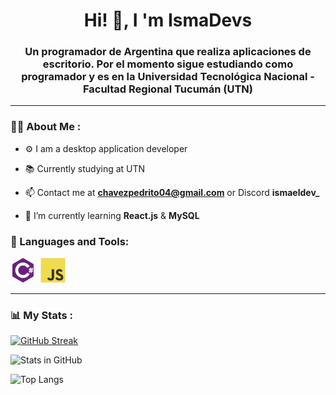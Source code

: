 <div id="header" align="center">
<h1 align="center">Hi! 👋, I 'm IsmaDevs</h1>
<h3 align="center">Un programador de Argentina que realiza aplicaciones de escritorio. 
Por el momento sigue estudiando como programador y es en la Universidad Tecnológica Nacional - Facultad Regional Tucumán (UTN)</h3>
</div>

---

### 👨‍💻 About Me :

- ⚙️ I am a desktop application developer

- 📚 Currently studying at UTN

- 📫 Contact me at  **chavezpedrito04@gmail.com** or Discord **ismaeldev_**

- 🧩 I’m currently learning **React.js** & **MySQL**


<div align="left">
    <h3>🔨 Languages and Tools:</h3>
    <div>
        <img src="https://github.com/devicons/devicon/blob/master/icons/csharp/csharp-plain.svg" title="CSharp" alt="C#" width="40" height="40"/>&nbsp;
        <img src="https://github.com/devicons/devicon/blob/master/icons/javascript/javascript-original.svg" title="JavaScript" alt="JavaScript" width="40" height="40"/>&nbsp;
      </div>
</div>

---

### 📊 My Stats :

[![GitHub Streak](http://github-readme-streak-stats.herokuapp.com?user=IsmaDevs&theme=soft-green&hide_border=true)](https://git.io/streak-stats)

![Stats in GitHub](https://github-readme-stats.vercel.app/api?username=IsmaDevs&show_icons=true&theme=radical)

![Top Langs](https://github-readme-stats.vercel.app/api/top-langs/?username=IsmaDevs&layout=compact)
